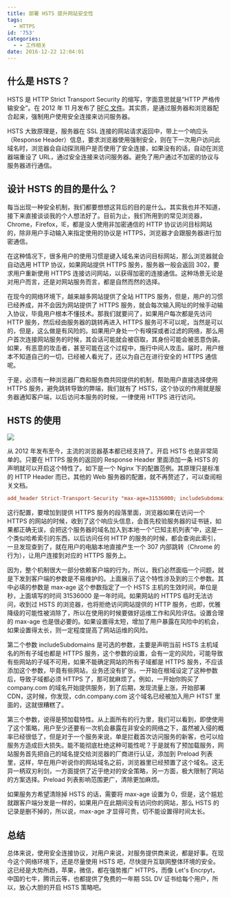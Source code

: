 ```yaml
---
title: 部署 HSTS 提升网站安全性
tags:
  - HTTPS
id: '753'
categories:
  - - 工作相关
date: 2016-12-22 12:04:01
---
```


## 什么是 HSTS？

HSTS 是 HTTP Strict Transport Security 的缩写，字面意思就是“HTTP 严格传输安全”。在 2012 年 11 月发布了 [RFC 文件](https://tools.ietf.org/html/rfc6797)。其实质，是通过服务器和浏览器配合起来，强制用户使用安全连接来访问服务器。
<!-- more -->
HSTS 大致原理是，服务器在 SSL 连接的网站请求返回中，带上一个响应头（Response Header）信息，要求浏览器使用强制安全，则在下一次用户访问此域名时，浏览器会自动探测用户是否使用了安全连接，如果没有的话，自动在浏览器端重设了 URL，通过安全连接来访问服务器。避免了用户通过不加密的协议与服务器进行通信。

## 设计 HSTS 的目的是什么？

每当出现一种安全机制，我们都要想想这背后的目的是什么。其实我也并不知道，接下来直接谈谈我的个人想法好了。目前为止，我们所用到的常见浏览器，Chrome，Firefox，IE，都是没人使用非加密通信的 HTTP 协议访问目标网站的，除非用户手动输入来指定使用的协议是 HTTPS，浏览器才会跟服务器进行加密通信。

在这种情况下，很多用户的使用习惯是键入域名来访问目标网站，那么浏览器就会自动选用 HTTP 协议，如果网站提供 HTTPS 服务，服务器一般会返回 302，要求用户重新使用 HTTPS 连接访问网站，以获得加密的连接通信。这种场景无论是对用户而言，还是对网站服务而言，都是自然而然的选择。

在现今的网络环境下，越来越多网站提供了全站 HTTPS 服务，但是，用户的习惯已经养成，并不会因为网站提供了 HTTPS 服务，就会每次输入网址的时候手动输入协议，毕竟用户根本不懂技术。那我们就要问了，如果用户每次都是先访问 HTTP 服务，然后经由服务器的跳转再进入 HTTPS 服务可不可以呢，当然是可以的，但是，这么做是有风险的。如果用户身处一个有嗅探或者过滤的网络，那么用户首次连接网站服务的时候，其会话可能就会被窃取，其身份可能会被恶意伪装。如果，有恶意的攻击者，甚至可能在这个过程中，施行中间人攻击。届时，用户根本不知道自己的一切，已经被人看光了，还以为自己在进行安全的 HTTPS 通信呢。

于是，必须有一种浏览器厂商和服务商共同提供的机制，帮助用户直接选择使用 HTTPS 服务，避免跳转导致的弊端，我们就有了 HSTS，这个协议的作用就是服务器通知客户端，以后访问本服务的时候，一律使用 HTTPS 进行访问。

## HSTS 的使用

[![](http://sexywp.com/wp-content/uploads/2016/12/STS-compatible-1024x505.png)](http://sexywp.com/wp-content/uploads/2016/12/STS-compatible.png)

从 2012 年发布至今，主流的浏览器基本都已经支持了。开启 HSTS 也是非常简单的。只要在 HTTPS 服务的返回的 Response Header 里面添加一条 HSTS 的声明就可以开启这个特性了。如下是一个 Nginx 下的配置范例。其原理只是标准的 HTTP Header 而已，其他的 Web 服务器的配置，就不再赘述了，可以查阅相关文档。

```conf
add_header Strict-Transport-Security "max-age=31536000; includeSubdomains; preload";

```

这行配置，要增加到提供 HTTPS 服务的段落里面，浏览器如果在访问一个 HTTPS 的网站的时候，收到了这个响应头信息，会首先校验服务器的证书链，如果都正确无误，会把这个服务器的域名加入到本地一个“已知主机列表”中，这是一个类似哈希索引的东西，以后访问任何 HTTP 的服务的时候，都会查询此索引，一旦发现查到了，就在用户的电脑本地直接产生一个 307 内部跳转（Chrome 的行为），让用户连接到对应的 HTTPS 服务上。

因为，整个机制很大一部分依赖客户端的行为，所以，我们必然面临一个问题，就是下发到客户端的参数是不易维护的。上面展示了这个特性涉及到的三个参数。其中必填的参数是 max-age 这个参数指定了一个 HSTS 主机的生效时间，单位是秒，上面填写的时间 31536000 是一年时间。如果网站的 HTTPS 临时无法访问，收到过 HSTS 的浏览器，也将拒绝访问网站提供的 HTTP 服务，也即，优雅降级的可能性被消除了，所以在使用的时候要做好运维工作和风险评估。设置合理的 max-age 也是很必要的。如果设置得太短，增加了用户暴露在风险中的机会，如果设置得太长，则一定程度提高了网站运维的风险。

第二个参数 includeSubdomains 是可选的参数，主要是声明当前 HSTS 主机域名的所有子域也都是 HTTPS 服务，这个参数的设置，会有一定的风险，可能导致有些网站的子域不可用，如果不能确定网站的所有子域都是 HTTPS 服务，不应该添加这个参数，毕竟有些网站，业务还没有扩张，一开始在根域设定了这种参数后，导致子域都必须 HTTPS 了，那可就麻烦了。例如，一开始你购买了 company.com 的域名开始提供服务，到了后期，发现流量上涨，开始部署 CDN，这时候，你发现，cdn.company.com 这个域名已经被加入用户 HTST 里面的，这就很糟糕了。

第三个参数，说得是预加载特性。从上面所有的行为里，我们可以看到，即使使用了这个策略，用户至少还要有一次机会暴露在非安全的网络之下，虽然被入侵的概率已经很低了，但是对于一个服务来说，单是拦截首次访问服务的新客，也可以给服务方造成巨大损失。能不能彻底杜绝这种可能性呢？于是就有了预加载服务，网站服务首先把自己的域名提交给浏览器的厂商进行认证，添加到 Preload 列表里，这样，早在用户听说你的网站域名之前，浏览器里已经预置了这个域名。这无异一柄双刃利剑，一方面提供了近乎绝对的安全策略，另一方面，极大限制了网站的方案选择。Preload 列表影响范围更广，清除更加麻烦。

如果服务方希望清除掉 HSTS 的话，需要将 max-age 设置为 0，但是，这个尴尬就跟客户端分发是一样的，如果用户在此期间没有访问你的网站，那么 HSTS 的记录是删不掉的，所以说，max-age 才显得可贵，切不能设置得时间太长。

## 总结

总体来说，使用安全连接协议，对用户来说，对服务提供商来说，都是好事。在现今这个网络环境下，还是尽量使用 HSTS 吧，尽快提升互联网整体环境的安全。这已经是大势所趋，苹果，微信，都在强势推广 HTTPS，而像 Let's Encrpyt，中国的七牛，腾讯云等，也都提供了免费的一年期 SSL DV 证书给每个用户，所以，放心大胆的开启 HSTS 策略吧。